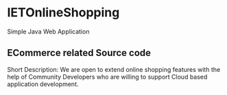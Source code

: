 # IETOnlineShopping
Simple Java Web Application 
## ECommerce related Source code

Short Description:
We are open to extend online shopping features with the help of Community Developers who are willing to support
Cloud based application development.

